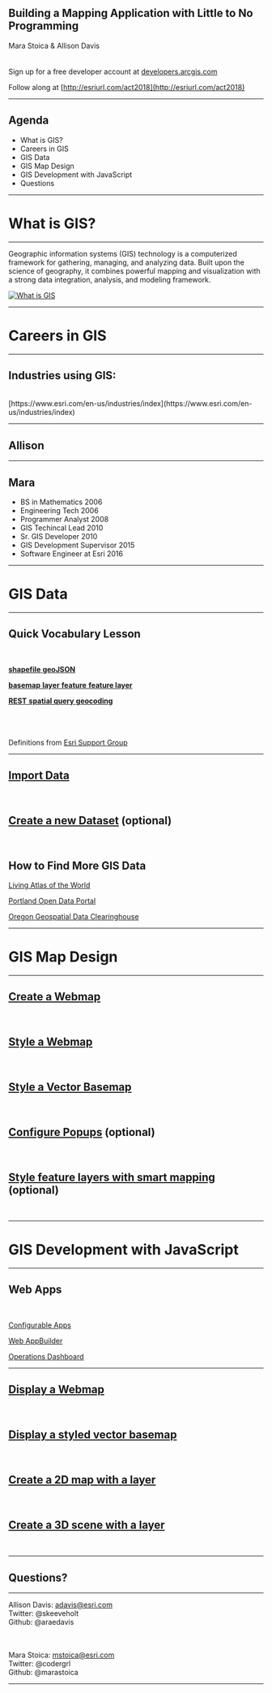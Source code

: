 <!-- .slide: class="title" -->

## Building a Mapping Application with Little to No Programming
Mara Stoica & Allison Davis
<br><br><br>
Sign up for a free developer account at [developers.arcgis.com](http://developers.arcgis.com)

Follow along at [http://esriurl.com/act2018](http://esriurl.com/act2018)

---

<!-- .slide: class="agenda" -->

## Agenda

- What is GIS?
- Careers in GIS
- GIS Data
- GIS Map Design
- GIS Development with JavaScript
- Questions

---

<!-- .slide: class="section" -->

# What is GIS?

---

Geographic information systems (GIS) technology is a computerized framework for gathering, managing, and analyzing data. Built upon the science of geography, it combines powerful mapping and visualization with a strong data integration, analysis, and modeling framework.

[![What is GIS](https://img.youtube.com/vi/LHDCRjAxpI0/0.jpg)](https://www.youtube.com/watch?v=LHDCRjAxpI0)

---

<!-- .slide: class="section" -->

# Careers in GIS

---

## Industries using GIS:
<br>
[https://www.esri.com/en-us/industries/index](https://www.esri.com/en-us/industries/index)

---

## Allison

---

## Mara

- BS in Mathematics 2006
- Engineering Tech 2006
- Programmer Analyst 2008
- GIS Techincal Lead 2010
- Sr. GIS Developer 2010
- GIS Development Supervisor 2015
- Software Engineer at Esri 2016

---

<!-- .slide: class="section" -->

# GIS Data

---

## Quick Vocabulary Lesson
<br>

[**shapefile** **geoJSON**](https://github.com/marastoica/presentations/blob/master/2018-ACT-W-PDX/actwpdx/definitions.md)

[**basemap** **layer** **feature** **feature layer**](https://github.com/marastoica/presentations/blob/master/2018-ACT-W-PDX/actwpdx/definitions.md)

[**REST** **spatial query** **geocoding**](https://github.com/marastoica/presentations/blob/master/2018-ACT-W-PDX/actwpdx/definitions.md)

<br><br><br>
Definitions from [Esri Support Group](https://support.esri.com/en/other-resources/gis-dictionary)

---

## [Import Data](https://developers.arcgis.com/labs/arcgisonline/import-data/)
<br>

## [Create a new Dataset](https://developers.arcgis.com/labs/arcgisonline/create-a-new-dataset/) (optional)
<br>

## How to Find More GIS Data

[Living Atlas of the World](https://livingatlas.arcgis.com/en/)

[Portland Open Data Portal](http://gis-pdx.opendata.arcgis.com/) 

[Oregon Geospatial Data Clearinghouse](https://www.oregon.gov/geo/Pages/sdlibrary.aspx)

---

<!-- .slide: class="section" -->

# GIS Map Design

---

## [Create a Webmap](https://developers.arcgis.com/labs/arcgisonline/create-a-web-map/)
<br>

## [Style a Webmap](https://developers.arcgis.com/labs/arcgisonline/style-a-web-map/)
<br>

## [Style a Vector Basemap](https://developers.arcgis.com/labs/arcgisonline/style-a-vector-basemap/)
<br>

## [Configure Popups](https://developers.arcgis.com/labs/arcgisonline/configure-pop-ups/) (optional)
<br>

## [Style feature layers with smart mapping](https://developers.arcgis.com/labs/arcgisonline/style-feature-layers-with-smart-mapping/) (optional)
<br>

---

<!-- .slide: class="section" -->

# GIS Development with JavaScript

---

## Web Apps
<br>

[Configurable Apps](http://www.esri.com/software/configurable-apps)

[Web AppBuilder](https://doc.arcgis.com/en/web-appbuilder/)

[Operations Dashboard](https://doc.arcgis.com/en/operations-dashboard/)

---

## [Display a Webmap](https://developers.arcgis.com/labs/javascript/display-a-web-map/)
<br>

## [Display a styled vector basemap](https://developers.arcgis.com/labs/javascript/display-a-styled-vector-basemap/)
<br>

## [Create a 2D map with a layer](https://developers.arcgis.com/labs/javascript/create-a-2d-map-with-a-layer/)
<br>

## [Create a 3D scene with a layer](https://developers.arcgis.com/labs/javascript/create-a-3d-scene-with-a-layer/)
<br>

---

<!-- .slide: class="questions" -->

## Questions?

---

<!-- .slide: class="agenda" -->


Allison Davis: adavis@esri.com<br>
Twitter: @skeeveholt<br>
Github: @araedavis

<br><br>
Mara Stoica: mstoica@esri.com <br>
Twitter: @codergrl<br>
Github: @marastoica

---

<!-- .slide: class="end" -->
